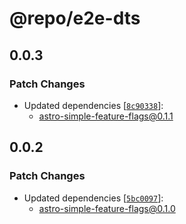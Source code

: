 # @repo/e2e-dts

## 0.0.3
### Patch Changes

- Updated dependencies [[`8c90338`](https://github.com/sushichan044/astro-simple-feature-flags/commit/8c9033885ac17051298f35b8fdef393523801ef0)]:
  - astro-simple-feature-flags@0.1.1

## 0.0.2
### Patch Changes

- Updated dependencies [[`5bc0097`](https://github.com/sushichan044/astro-simple-feature-flags/commit/5bc00978e5ee51b1e8959a4580f012649cad66aa)]:
  - astro-simple-feature-flags@0.1.0
